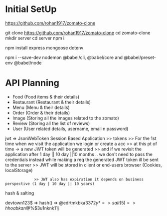# Initial SetUp

https://github.com/rohan1917/zomato-clone

git clone https://github.com/rohan1917/zomato-clone
cd zomato-clone
mkdir server
cd server
npm i


<!-- dependencies -->
npm install express mongoose dotenv

<!-- dev dependencies -->
npm i --save-dev nodemon @babel/cli, @babel/core and @babel/preset-env @babel/node

# API Planning
- Food (Food items & their details)
- Restaurant (Restaurant & their details)
- Menu (Menu & their details)
- Order (Order & their details)
- Image (Storing all the images related to the zomato)
- Review (Storing all the list of reviews)
- User (User related details, username, email n password)



jwt => JsonWebToken
Session Based Application
        >> tokens
        >> For the 1st time when we visit the application we login or create a acc
                >> at this pt of time -> a new JWT token will be generated
                >> and if we revisit the application after 1 day || 10 day ||10 months .. we don't need to pass the credentials
                        instead while making a req the generated JWT token ill be sent to the server
                 >> JWT will be stored in client or end-users browser (Cookies, localStorage)     

                 >> JWT also has expiration it depends on business perspective (1 day | 10 day || 10 years)  


hash & salting

devtown123$ => hash() => @edrtmkbka$3372y* => salt(5) => hhoabkan@$%$3u1nknk11j